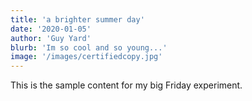```yaml
---
title: 'a brighter summer day'
date: '2020-01-05'
author: 'Guy Yard'
blurb: 'Im so cool and so young...'
image: '/images/certifiedcopy.jpg'
---
```


This is the sample content for my big Friday experiment.